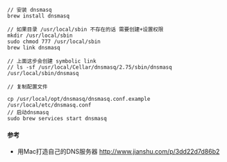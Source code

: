 ```shell
// 安装 dnsmasq
brew install dnsmasq

// 如果目录 /usr/local/sbin 不存在的话 需要创建+设置权限
mkdir /usr/local/sbin
sudo chmod 777 /usr/local/sbin
brew link dnsmasq

// 上面这步会创建 symbolic link 
// ls -sf /usr/local/Cellar/dnsmasq/2.75/sbin/dnsmasq  /usr/local/sbin/dnsmasq

// 复制配置文件

cp /usr/local/opt/dnsmasq/dnsmasq.conf.example /usr/local/etc/dnsmasq.conf
// 启动dnsmasq
sudo brew services start dnsmasq
```
#### 参考
- 用Mac打造自己的DNS服务器 http://www.jianshu.com/p/3dd22d7d86b2
